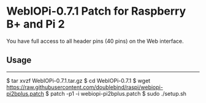 WebIOPi-0.7.1 Patch for Raspberry B+ and Pi 2
=============================================

You have full access to all header pins (40 pins) on the Web interface.

## Usage
------
$ tar xvzf WebIOPi-0.7.1.tar.gz
$ cd WebIOPi-0.7.1
$ wget https://raw.githubusercontent.com/doublebind/raspi/webiopi-pi2bplus.patch
$ patch -p1 -i webiopi-pi2bplus.patch
$ sudo ./setup.sh
